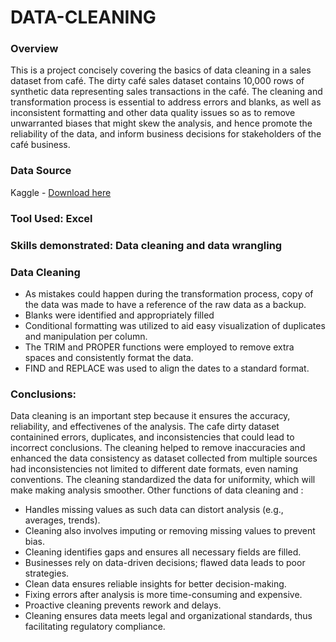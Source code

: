 # DATA-CLEANING
### Overview
This is a project concisely covering the basics of data cleaning in a sales dataset from café. The dirty café sales dataset contains 10,000 rows of synthetic data representing sales transactions in the café. The cleaning and transformation process is essential to address errors and blanks, as well as inconsistent formatting and other data quality issues so as to remove unwarranted biases that might skew the analysis, and hence promote the reliability of the data, and inform business decisions for stakeholders of the café business.
### Data Source
Kaggle - [Download here](https://www.kaggle.com/datasets/ahmedmohamed2003/cafe-sales-dirty-data-for-cleaning-training)
### Tool Used: Excel
### Skills demonstrated: Data cleaning and data wrangling
### Data Cleaning
- As mistakes could happen during the transformation process, copy of the data was made to have a reference of the raw data as a backup. 
- Blanks were identified and appropriately filled
- Conditional formatting was utilized to aid easy visualization of duplicates and manipulation per column.
- The TRIM and PROPER functions were employed to remove extra spaces and consistently format the data. 
- FIND and REPLACE was used to align the dates to a standard format. 
### Conclusions: 
Data cleaning is an important step because it ensures the accuracy, reliability, and effectivenes of the analysis. The cafe dirty dataset containined errors, duplicates, and inconsistencies that could lead to incorrect conclusions. The cleaning helped to remove inaccuracies and enhanced the data consistency as dataset collected from multiple sources had inconsistencies not limited to different date formats, even naming conventions. The cleaning standardized the data for uniformity, which will make making analysis smoother. Other functions of data cleaning and :
   - Handles missing values as such data can distort analysis (e.g., averages, trends).  
   - Cleaning also involves imputing or removing missing values to prevent bias.   
   - Cleaning identifies gaps and ensures all necessary fields are filled.  
   - Businesses rely on data-driven decisions; flawed data leads to poor strategies.  
   - Clean data ensures reliable insights for better decision-making. 
   - Fixing errors after analysis is more time-consuming and expensive. 
   - Proactive cleaning prevents rework and delays.    
   - Cleaning ensures data meets legal and organizational standards, thus facilitating regulatory compliance.
